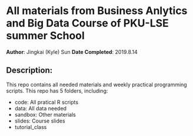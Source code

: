 # All materials from Business Anlytics and Big Data Course of PKU-LSE summer School

__Author__: Jingkai (Kyle) Sun
__Date Completed__: 2019.8.14

## Description:

This repo contains all needed materials and weekly practical programming scripts.
This repo has 5 folders, including:

- code: All pratical R scripts
- data: All data needed
- sandbox: Other materials
- slides: Course slides
- tutorial_class
